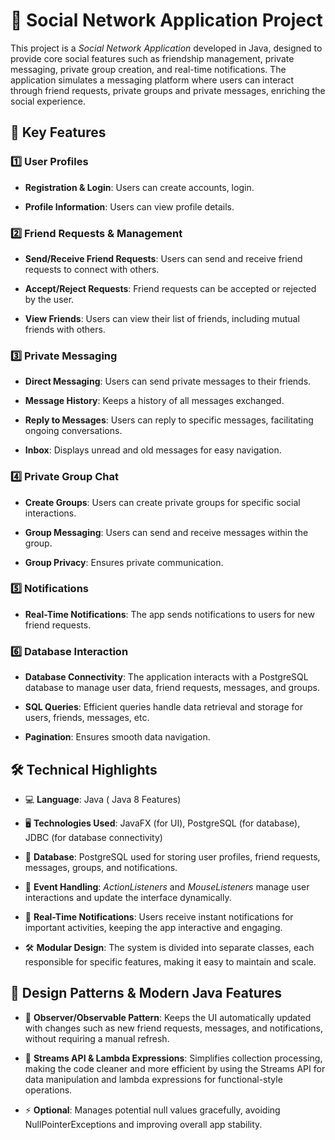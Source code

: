 # 📄 Social Network Application Project
This project is a *Social Network Application* developed in Java, designed to provide core social features such as friendship management, private messaging, private group creation, and real-time notifications. The application simulates a messaging platform where users can interact through friend requests, private groups and private messages, enriching the social experience.



## 🌟 Key Features
### 1️⃣ User Profiles
- **Registration & Login**: Users can create accounts, login.

- **Profile Information**: Users can view profile details.

### 2️⃣ Friend Requests & Management
-  **Send/Receive Friend Requests**: Users can send and receive friend requests to connect with others.

-  **Accept/Reject Requests**: Friend requests can be accepted or rejected by the user.

-  **View Friends**: Users can view their list of friends, including mutual friends with others.

### 3️⃣ Private Messaging
-  **Direct Messaging**: Users can send private messages to their friends.

-  **Message History**: Keeps a history of all messages exchanged.

-  **Reply to Messages**: Users can reply to specific messages, facilitating ongoing conversations.

-  **Inbox**: Displays unread and old messages for easy navigation.

### 4️⃣ Private Group Chat
-  **Create Groups**: Users can create private groups for specific social interactions.

-  **Group Messaging**: Users can send and receive messages within the group.

-  **Group Privacy**: Ensures private communication.

### 5️⃣ Notifications
-  **Real-Time Notifications**: The app sends notifications to users for new friend requests.

###  6️⃣ Database Interaction
-  **Database Connectivity**: The application interacts with a PostgreSQL database to manage user data, friend requests, messages, and groups.

-  **SQL Queries**: Efficient queries handle data retrieval and storage for users, friends, messages, etc.

-  **Pagination**: Ensures smooth data navigation.

## 🛠️ Technical Highlights
-  💻 **Language**: Java ( Java 8 Features)

-  🖥️ **Technologies Used**: JavaFX (for UI), PostgreSQL (for database), JDBC (for database connectivity)

-  📄 **Database**: PostgreSQL used for storing user profiles, friend requests, messages, groups, and notifications.

-  🔄 **Event Handling**: *ActionListeners* and *MouseListeners* manage user interactions and update the interface dynamically.

-  📲 **Real-Time Notifications**: Users receive instant notifications for important activities, keeping the app interactive and engaging.

-  🛠️ **Modular Design**: The system is divided into separate classes, each responsible for specific features, making it easy to maintain and scale.



## 🎨 Design Patterns & Modern Java Features
-  🔄 **Observer/Observable Pattern**: Keeps the UI automatically updated with changes such as new friend requests, messages, and notifications, without requiring a manual refresh.

-  🔢 **Streams API & Lambda Expressions**: Simplifies collection processing, making the code cleaner and more efficient by using the Streams API for data manipulation and lambda expressions for functional-style operations.

-  ⚡ **Optional**: Manages potential null values gracefully, avoiding NullPointerExceptions and improving overall app stability.



